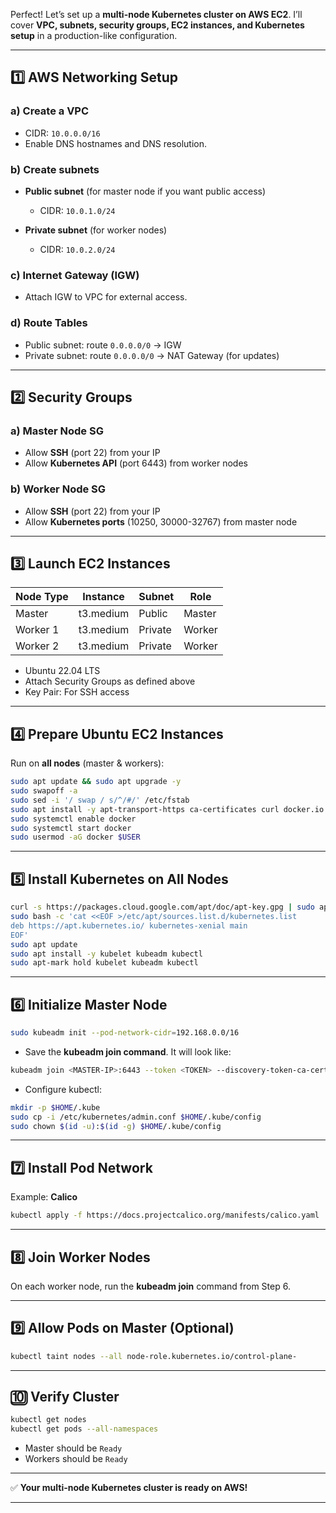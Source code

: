 Perfect! Let’s set up a **multi-node Kubernetes cluster on AWS EC2**. I’ll cover **VPC, subnets, security groups, EC2 instances, and Kubernetes setup** in a production-like configuration.

---

## **1️⃣ AWS Networking Setup**

### **a) Create a VPC**

* CIDR: `10.0.0.0/16`
* Enable DNS hostnames and DNS resolution.

### **b) Create subnets**

* **Public subnet** (for master node if you want public access)

  * CIDR: `10.0.1.0/24`
* **Private subnet** (for worker nodes)

  * CIDR: `10.0.2.0/24`

### **c) Internet Gateway (IGW)**

* Attach IGW to VPC for external access.

### **d) Route Tables**

* Public subnet: route `0.0.0.0/0` → IGW
* Private subnet: route `0.0.0.0/0` → NAT Gateway (for updates)

---

## **2️⃣ Security Groups**

### **a) Master Node SG**

* Allow **SSH** (port 22) from your IP
* Allow **Kubernetes API** (port 6443) from worker nodes

### **b) Worker Node SG**

* Allow **SSH** (port 22) from your IP
* Allow **Kubernetes ports** (10250, 30000-32767) from master node

---

## **3️⃣ Launch EC2 Instances**

| Node Type | Instance  | Subnet  | Role   |
| --------- | --------- | ------- | ------ |
| Master    | t3.medium | Public  | Master |
| Worker 1  | t3.medium | Private | Worker |
| Worker 2  | t3.medium | Private | Worker |

* Ubuntu 22.04 LTS
* Attach Security Groups as defined above
* Key Pair: For SSH access

---

## **4️⃣ Prepare Ubuntu EC2 Instances**

Run on **all nodes** (master & workers):

```bash
sudo apt update && sudo apt upgrade -y
sudo swapoff -a
sudo sed -i '/ swap / s/^/#/' /etc/fstab
sudo apt install -y apt-transport-https ca-certificates curl docker.io
sudo systemctl enable docker
sudo systemctl start docker
sudo usermod -aG docker $USER
```

---

## **5️⃣ Install Kubernetes on All Nodes**

```bash
curl -s https://packages.cloud.google.com/apt/doc/apt-key.gpg | sudo apt-key add -
sudo bash -c 'cat <<EOF >/etc/apt/sources.list.d/kubernetes.list
deb https://apt.kubernetes.io/ kubernetes-xenial main
EOF'
sudo apt update
sudo apt install -y kubelet kubeadm kubectl
sudo apt-mark hold kubelet kubeadm kubectl
```

---

## **6️⃣ Initialize Master Node**

```bash
sudo kubeadm init --pod-network-cidr=192.168.0.0/16
```

* Save the **kubeadm join command**. It will look like:

```bash
kubeadm join <MASTER-IP>:6443 --token <TOKEN> --discovery-token-ca-cert-hash sha256:<HASH>
```

* Configure kubectl:

```bash
mkdir -p $HOME/.kube
sudo cp -i /etc/kubernetes/admin.conf $HOME/.kube/config
sudo chown $(id -u):$(id -g) $HOME/.kube/config
```

---

## **7️⃣ Install Pod Network**

Example: **Calico**

```bash
kubectl apply -f https://docs.projectcalico.org/manifests/calico.yaml
```

---

## **8️⃣ Join Worker Nodes**

On each worker node, run the **kubeadm join** command from Step 6.

---

## **9️⃣ Allow Pods on Master (Optional)**

```bash
kubectl taint nodes --all node-role.kubernetes.io/control-plane-
```

---

## **🔟 Verify Cluster**

```bash
kubectl get nodes
kubectl get pods --all-namespaces
```

* Master should be `Ready`
* Workers should be `Ready`

---

✅ **Your multi-node Kubernetes cluster is ready on AWS!**

---
